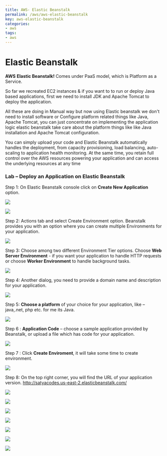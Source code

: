 ```yaml
---
title: AWS- Elastic Beanstalk
permalink: /aws/aws-elastic-beanstalk
key: aws-elastic-beanstalk
categories:
- aws
tags:
- aws
---
```


Elastic Beanstalk
=================

**AWS** **Elastic Beanstalk!** Comes under  PaaS model, which is Platform as a
Service.

So far we recreated EC2 instances & if you want to to run or deploy Java based
applications, first we need to install JDK and Apache Tomcat to deploy the
application.

All these are doing in Manual way but now using Elastic beanstalk we don't need
to install software or Configure platform related things like Java, Apache
Tomcat, you can just concentrate on implementing the application logic elastic
beanstalk take care about the platform things like like Java installation and
Apache Tomcat configuration.

You can simply upload your code and Elastic Beanstalk automatically handles the
deployment, from capacity provisioning, load balancing, auto-scaling to
application health monitoring. At the same time, you retain full control over
the AWS resources powering your application and can access the underlying
resources at any time

### Lab – Deploy an Application on Elastic Beanstalk

Step 1: On Elastic Beanstalk console click on **Create New Application** option.

![](media/40eee61dfd2f90063ba50a1a74b61815.png)

![](media/dbd89bcb11eb9a4544ef5bf9c16898e1.png)

Step 2: Actions tab and select Create Environment option. Beanstalk provides you
with an option where you can create multiple Environments for your application.

![](media/9aeadbf6730549293682738964af2eac.png)

Step 3: Choose among two different Environment Tier options. Choose **Web Server
Environment** - if you want your application to handle HTTP requests or choose
**Worker Environment** to handle background tasks.

![](media/a563d63472f291161034a7a973774af9.png)

Step 4: Another dialog, you need to provide a domain name and description for
your application.

![](media/8fd9dfd7529ff10675ce50842d3b1893.png)

Step 5: **Choose a platform** of your choice for your application, like –
java,.net, php etc. for me its Java.

![](media/5339bb671414988388d76bc4cb2d8316.png)

Step 6 : **Application Code** – choose a sample application provided by
Beanstalk, or upload a file which has code for your application.

![](media/994ee78853fe44bfa115efef0ac70e80.png)

Step 7 : Click **Create Enviroment**, it will take some time to create
environment.

![](media/817fdadb0f697ebad98323e5591c0fc7.png)

Step 8: On the top right corner, you will find the URL of your application
version. <http://satyacodes.us-east-2.elasticbeanstalk.com/>

![](media/a02c8fad8933f2a0bdb1bb48747b4205.png)

![](media/ead193241f301327292a9dd4a44e83a9.png)

![](media/ddb18385cd14265acc3f4748ecc22cbc.png)

![](media/d3b9d0a26d590e66a1dc0431d7f213d9.png)

![](media/96483ba549aaf20464550b26b6753aac.png)

![](media/3fa594a6ef9870a6dcd130af6d9f2ebe.png)

![](media/fea8f95341482e7315aeacc0e5f30f69.png)
